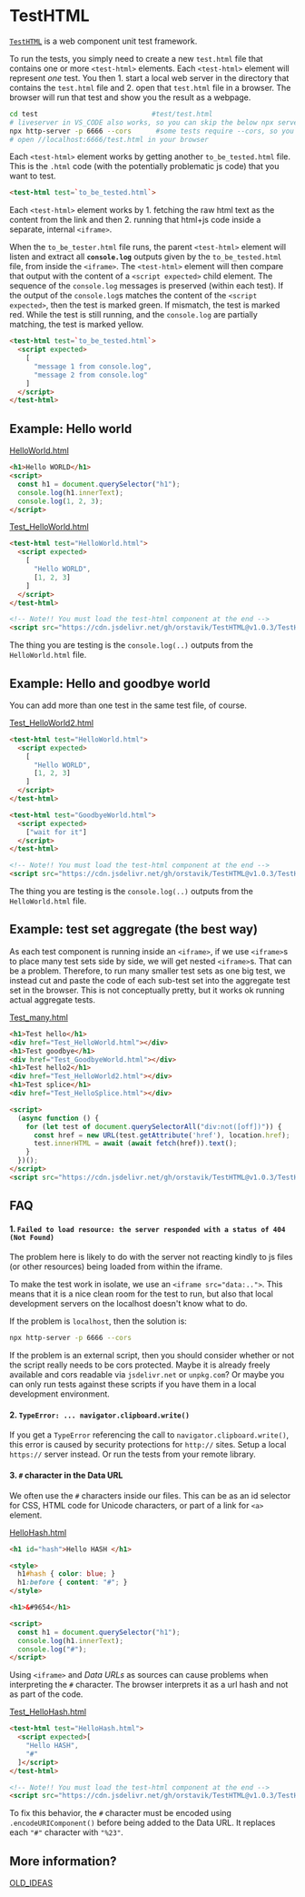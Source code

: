 # TestHTML

[`TestHTML`](https://orstavik.github.io/TestHTML) is a web component unit test framework.

To run the tests, you simply need to create a new `test.html` file that contains one or more `<test-html>` elements. Each `<test-html>` element will represent _one_ test. You then 1. start a local web server in the directory that contains the `test.html` file and 2. open that `test.html` file in a browser. The browser will run that test and show you the result as a webpage.

```bash
cd test                            #test/test.html
# liveserver in VS_CODE also works, so you can skip the below npx server if you would like.
npx http-server -p 6666 --cors      #some tests require --cors, so you likely want to add that 
# open //localhost:6666/test.html in your browser
```

Each `<test-html>` element works by getting another `to_be_tested.html` file. This is the `.html` code (with the potentially problematic js code) that you want to test. 

```html
<test-html test=`to_be_tested.html`>
```

Each `<test-html>` element works by 1. fetching the raw html text as the content from the link and then 2. running that html+js code inside a separate, internal `<iframe>`.
 
When the `to_be_tester.html` file runs, the parent `<test-html>` element will listen and extract all __`console.log`__ outputs given by the `to_be_tested.html` file, from inside the `<iframe>`. The `<test-html>` element will then compare that output with the content of a `<script expected>` child  element. The sequence of the `console.log` messages is preserved (within each test). If the output of the `console.log`s matches the content of the `<script expected>`, then the test is marked green. If mismatch, the test is marked red. While the test is still running, and the `console.log` are partially matching, the test is marked yellow.

```html
<test-html test=`to_be_tested.html`>
  <script expected>
    [
      "message 1 from console.log",
      "message 2 from console.log"
    ]
  </script>
</test-html>
```

## Example: Hello world

[HelloWorld.html](demo/HelloWorld.html)

```html
<h1>Hello WORLD</h1>
<script>
  const h1 = document.querySelector("h1");
  console.log(h1.innerText);
  console.log(1, 2, 3);
</script>
```

[Test_HelloWorld.html](demo/Test_HelloWorld.html)

```html
<test-html test="HelloWorld.html">
  <script expected>
    [
      "Hello WORLD",
      [1, 2, 3]
    ]
  </script>
</test-html>

<!-- Note!! You must load the test-html component at the end -->
<script src="https://cdn.jsdelivr.net/gh/orstavik/TestHTML@v1.0.3/TestHTML.js"></script>
```

The thing you are testing is the `console.log(..)` outputs from the `HelloWorld.html` file.

## Example: Hello and goodbye world

You can add more than one test in the same test file, of course.

[Test_HelloWorld2.html](demo/Test_HelloWorld2.html)

```html
<test-html test="HelloWorld.html">
  <script expected>
    [
      "Hello WORLD",
      [1, 2, 3]
    ]
  </script>
</test-html>

<test-html test="GoodbyeWorld.html">
  <script expected>
    ["wait for it"]
  </script>
</test-html>

<!-- Note!! You must load the test-html component at the end -->
<script src="https://cdn.jsdelivr.net/gh/orstavik/TestHTML@v1.0.3/TestHTML.js"></script>
```

The thing you are testing is the `console.log(..)` outputs from the `HelloWorld.html` file.

## Example: test set aggregate (the best way)

As each test component is running inside an `<iframe>`, if we use `<iframe>`s to place many test sets side by side, we will get nested `<iframe>`s. That can be a problem. Therefore, to run many smaller test sets as one big test, we instead cut and paste the code of each sub-test set into the aggregate test set in the browser. This is not conceptually pretty, but it works ok running actual aggregate tests.

[Test_many.html](demo/Test_many.html)

```html
<h1>Test hello</h1>
<div href="Test_HelloWorld.html"></div>
<h1>Test goodbye</h1>
<div href="Test_GoodbyeWorld.html"></div>
<h1>Test hello2</h1>
<div href="Test_HelloWorld2.html"></div>
<h1>Test splice</h1>
<div href="Test_HelloSplice.html"></div>

<script>
  (async function () {
    for (let test of document.querySelectorAll("div:not([off])")) {
      const href = new URL(test.getAttribute('href'), location.href);
      test.innerHTML = await (await fetch(href)).text();
    }
  })();
</script>
<script src="https://cdn.jsdelivr.net/gh/orstavik/TestHTML@v1.0.3/TestHTML.js"></script>
```

## FAQ

#### 1. `Failed to load resource: the server responded with a status of 404 (Not Found)`

The problem here is likely to do with the server not reacting kindly to js files (or other resources) being loaded from within the iframe.

To make the test work in isolate, we use an `<iframe src="data:..">`. This means that it is a nice clean room for the test to run, but also that local development servers on the localhost doesn't know what to do.

If the problem is `localhost`, then the solution is:

```bash
npx http-server -p 6666 --cors
```

If the problem is an external script, then you should consider whether or not the script really needs to be cors protected. Maybe it is already freely available and cors readable via `jsdelivr.net` or `unpkg.com`? Or maybe you can only run tests against these scripts if you have them in a local development environment.

#### 2. `TypeError: ... navigator.clipboard.write()`

If you get a `TypeError` referencing the call to `navigator.clipboard.write()`, this error is caused by security protections for `http://` sites. Setup a local `https://` server instead. Or run the tests from your remote library.

#### 3. `#` character in the Data URL

We often use the `#` characters inside our files. This can be as an id selector for CSS, HTML code for Unicode characters, or part of a link for `<a>` element.

[HelloHash.html](demo/HelloHash.html)

```html
<h1 id="hash">Hello HASH </h1>

<style>
  h1#hash { color: blue; }
  h1:before { content: "#"; }
</style>

<h1>&#9654</h1>

<script>
  const h1 = document.querySelector("h1");
  console.log(h1.innerText);
  console.log("#");
</script>
```

Using `<iframe>` and _Data URLs_ as sources can cause problems when interpreting the `#` character. The browser interprets it as a url hash and not as part of the code.

[Test_HelloHash.html](demo/Test_HelloHash.html)

```html
<test-html test="HelloHash.html">
  <script expected>[
    "Hello HASH",
    "#"
  ]</script>
</test-html>

<!-- Note!! You must load the test-html component at the end -->
<script src="https://cdn.jsdelivr.net/gh/orstavik/TestHTML@v1.0.3/TestHTML.js"></script>
```

To fix this behavior, the `#` character must be encoded using `.encodeURIComponent()` before being added to the Data URL. It replaces each `"#"` character with `"%23"`.

## More information?

[OLD_IDEAS](OLD_IDEAS)